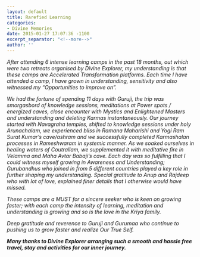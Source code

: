 ```yaml
---
layout: default
title: Rarefied Learning
categories:
- Divine Memories
date: 2015-01-27 17:07:36 -1100
excerpt_separator: "<!--more-->"
author: ''
---
```

<p><i>After attending 6 intense learning camps in the past 18 months, out which were two retreats organised by Divine Explorer, my understanding is that these camps are Accelerated Transformation platforms. <!--more-->Each time I have attended a camp, I have grown in understanding, sensitivity and also witnessed my “Opportunities to improve on”.</i></p><p><i>We had the fortune of spending 11 days with Guruji, the trip was smorgasbord of knowledge sessions, meditations at Power spots / energized caves, close encounter with Mystics and Enlightened Masters and understanding and deleting Karmas instantaneously. Our journey started with Navagraha temples, shifted to knowledge sessions under holy Arunachalam, we experienced bliss in Ramana Maharishi and Yogi Ram Surat Kumar’s cave/ashram and we successfully completed Karmashalan processes in Rameshwaram in systemic manner. As we soaked ourselves in healing waters of Coutrallam, we supplemented it with meditative fire in Velamma and Maha Avtar Babaji’s cave. Each day was so fulfilling that I could witness myself growing in Awareness and Understanding; Gurubandhus who joined in from 5 different countries played a key role in further shaping my understanding. Special gratitude to Anup and Rajdeep who with lot of love, explained finer details that I otherwise would have missed.</i></p><p><i>These camps are a MUST for a sincere seeker who is keen on growing faster; with each camp the intensity of learning, meditation and understanding is growing and so is the love in the Kriya family.</i></p><p><i>Deep gratitude and reverence to Guruji and Gurumaa who continue to pushing us to grow faster and realize Our True Self.</i></p><p><strong><i>Many thanks to Divine Explorer arranging such a smooth and hassle free travel, stay and activities for our inner journey. </i><br /></strong></p>